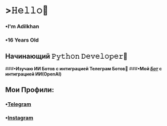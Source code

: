 # >𝙷𝚎𝚕𝚕𝚘👋
 ### **•I'm Adilkhan**
 ### **•16 Years Old**
## Начинающий 𝙿𝚢𝚝𝚑𝚘𝚗 𝙳𝚎𝚟𝚎𝚕𝚘𝚙𝚎𝚛🐍
###**•Изучаю ИИ Ботов с интиграцией Телеграм Ботов🤖**
###**•Мой [*Бот*](https://t.me/adll001bot) с интиграцией ИИ(OpenAI)**
## Мои Профили:
### •[Telegram](https://t.me/yerikoov)
### •[Instagram](https://instagram.com/yerikoov)
